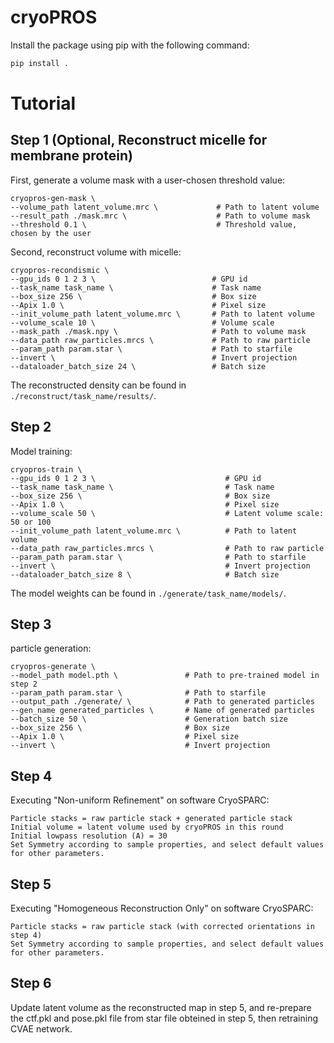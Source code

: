 # cryoPROS

Install the package using pip with the following command:
```bash
pip install .
```

# Tutorial

## Step 1 (Optional, Reconstruct micelle for membrane protein) 

First, generate a volume mask with a user-chosen threshold value:
```shell
cryopros-gen-mask \
--volume_path latent_volume.mrc \             # Path to latent volume
--result_path ./mask.mrc \                    # Path to volume mask
--threshold 0.1 \                             # Threshold value, chosen by the user
```

Second, reconstruct volume with micelle:
```shell
cryopros-recondismic \
--gpu_ids 0 1 2 3 \                          # GPU id
--task_name task_name \                      # Task name
--box_size 256 \                             # Box size
--Apix 1.0 \                                 # Pixel size
--init_volume_path latent_volume.mrc \       # Path to latent volume
--volume_scale 10 \                          # Volume scale
--mask_path ./mask.npy \                     # Path to volume mask
--data_path raw_particles.mrcs \             # Path to raw particle
--param_path param.star \                    # Path to starfile
--invert \                                   # Invert projection
--dataloader_batch_size 24 \                 # Batch size
```
The reconstructed density can be found in `./reconstruct/task_name/results/`.


## Step 2
Model training:
```shell
cryopros-train \
--gpu_ids 0 1 2 3 \                             # GPU id
--task_name task_name \                         # Task name
--box_size 256 \                                # Box size
--Apix 1.0 \                                    # Pixel size
--volume_scale 50 \                             # Latent volume scale: 50 or 100
--init_volume_path latent_volume.mrc \          # Path to latent volume
--data_path raw_particles.mrcs \                # Path to raw particle
--param_path param.star \                       # Path to starfile
--invert \                                      # Invert projection
--dataloader_batch_size 8 \                     # Batch size
```
The model weights can be found in `./generate/task_name/models/`.

## Step 3

particle generation:
```shell
cryopros-generate \
--model_path model.pth \               # Path to pre-trained model in step 2
--param_path param.star \              # Path to starfile
--output_path ./generate/ \            # Path to generated particles
--gen_name generated_particles \       # Name of generated particles
--batch_size 50 \                      # Generation batch size
--box_size 256 \                       # Box size
--Apix 1.0 \                           # Pixel size
--invert \                             # Invert projection
```

## Step 4
Executing "Non-uniform Refinement" on software CryoSPARC:
```
Particle stacks = raw particle stack + generated particle stack
Initial volume = latent volume used by cryoPROS in this round
Initial lowpass resolution (A) = 30
Set Symmetry according to sample properties, and select default values for other parameters.
```

## Step 5
Executing "Homogeneous Reconstruction Only" on software CryoSPARC:
```
Particle stacks = raw particle stack (with corrected orientations in step 4)
Set Symmetry according to sample properties, and select default values for other parameters.
```

## Step 6
Update latent volume as the reconstructed map in step 5, and re-prepare the ctf.pkl and pose.pkl file from star file obteined in step 5, then retraining CVAE network.
